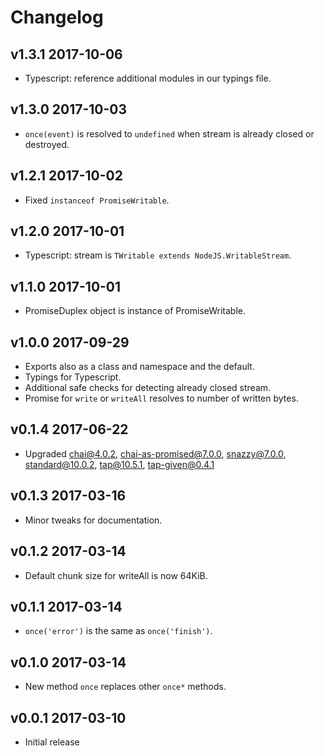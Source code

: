 # Changelog

## v1.3.1 2017-10-06

  * Typescript: reference additional modules in our typings file.

## v1.3.0 2017-10-03

  * `once(event)` is resolved to `undefined` when stream is already closed or
    destroyed.

## v1.2.1 2017-10-02

  * Fixed `instanceof PromiseWritable`.

## v1.2.0 2017-10-01

  * Typescript: stream is `TWritable extends NodeJS.WritableStream`.

## v1.1.0 2017-10-01

  * PromiseDuplex object is instance of PromiseWritable.

## v1.0.0 2017-09-29

  * Exports also as a class and namespace and the default.
  * Typings for Typescript.
  * Additional safe checks for detecting already closed stream.
  * Promise for `write` or `writeAll` resolves to number of written bytes.

## v0.1.4 2017-06-22

  * Upgraded chai@4.0.2, chai-as-promised@7.0.0, snazzy@7.0.0,
    standard@10.0.2, tap@10.5.1, tap-given@0.4.1

## v0.1.3 2017-03-16

  * Minor tweaks for documentation.

## v0.1.2 2017-03-14

  * Default chunk size for writeAll is now 64KiB.

## v0.1.1 2017-03-14

  * `once('error')` is the same as `once('finish')`.

## v0.1.0 2017-03-14

  * New method `once` replaces other `once*` methods.

## v0.0.1 2017-03-10

  * Initial release
